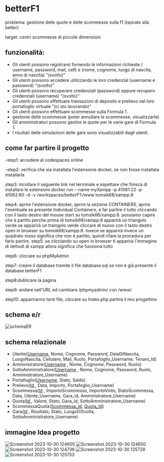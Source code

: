 # betterF1

problema: gestione delle quote e delle scommesse sulla f1 (ispirato alla better)

target: centri scommesse di piccole dimensioni

## funzionalità:
- Gli utenti possono registrarsi fornendo le informazioni richieste ( username, password, mail, cell) e (nome, cognome, luogo di nascita, anno di nascita)    "(svolto)"
- Gli utenti possono accedere utilizzando le loro credenzial (username e password)    "(svolto)"
- Gli utenti possono recuperare credenziali (password) oppure recupero credenziali (username)     "(svolto)"
- Gli utenti possono effettuare transazioni di deposito e prelievo nel loro portafoglio virtuale    "(ci sto lavorando)"
- Gli utenti possono effettuare scommesse sulla Formula 1.
- gestione delle scommesse (poter annullare le scommesse, visualizzarle)
- Gli amministratori possono gestire le quote per le varie gare di Formula 1.
- I risultati delle simulazioni delle gare sono visualizzabili dagli utenti.


## come far partire il progetto
-step1: accedere al codespaces online

-step2: verifica che sia installata l'estensione docker, se non fosse installata installarla

step3: incollare il seguente link nel terminale e aspettare che finisca di installare le estensioni docker run --name myXampp -p 41061:22 -p 41062:80 -d -v /workspaces/betterF1:/www tomsik68/xampp:8

step4: aprire l'estensione docker, aprire la sezione CONTAINERS, aprire l'eventuale se presente Individual Containers, e far partire il tutto cliccando con il tasto destro del mouse start su  tomsik68/xampp:8.  possiamo capire che è partito perche prima di tomsik68/xampp:8 apparirà un triangolo verde.se apparirà un traingolo verde cliccare di nuovo con il tasto destro open in browser su tomsik68/xampp:8. invece se apparirà invece un quadrato rosso significa che non è partito, quindi rifare la procedura per farlo partire.
step5: se clicclando  su open in browser ti apparirà l'immagine di defoult di xampp allora significa che funziona tutto

step6: cliccare su phpMyAdmin

step7: creare il database tramite il file database.sql se non è già presente il database betterF1

step8:dublicare la pagina

step9: andare nell'URL ed cambiare /phpmyadmin/ con /www/

step10: appariranno tanti file, cliccare su Index.php partirà il mio progettino




## schema e/r
![schemaER](https://github.com/nicolabresciani/betterF1/assets/101709282/1b4f7bf7-cb14-47b5-aefa-30d2936eb99e)



## schema relazionale
 - Utente(<ins>Username</ins>, Nome, Cognome, Password, DataDiNascita, LuogoNascita, Cellulare, Mail, Ruolo, Portafoglio_Username, Tenant_Id)
 - Amministratore(<ins>Username</ins> , Nome, Cognome, Password, Ruolo)
 - SottoAmministratore(<ins>Username</ins> , Nome, Cognome, Password, Ruolo, Amministratore_Username)
 - Portafoglio(<ins>Username</ins>, Stato, Saldo)
 - Prelievo(<ins>Id </ins>, Data, Importo, Portafoglio_Username)
 - Scommessa(<ins>Id</ins> , ImportoScommesso, ImportoVinto, StatoScommessa, Data, Utente_Username, Gara_id, Amministratore_Username)
 - Quota(<ins>Id </ins>, Valore, Stato, Gara_Id, SottoAmministratore_Username)
 - ScommessaQuota(<ins>Scommessa_Id</ins>, <ins>Quota_Id</ins>)
 - Gara(<ins>Id</ins> , Risultato, Stato, LuogoDiSvolta, SottoAmministratore_Username)




## immagine Idea progetto
![Screenshot 2023-10-30 124605](https://github.com/nicolabresciani/betterF1/assets/101709282/c4a65f3f-4bbc-495b-aa68-a6455c455e50)
![Screenshot 2023-10-30 124650](https://github.com/nicolabresciani/betterF1/assets/101709282/9276a2b4-d547-4f94-8f66-5360d9b1b2c4)
![Screenshot 2023-10-30 124736](https://github.com/nicolabresciani/betterF1/assets/101709282/659aa23f-dda3-4ff1-9199-2db008fa4a90)
![Screenshot 2023-10-30 125728](https://github.com/nicolabresciani/betterF1/assets/101709282/7129b54e-0136-45f8-a05a-c8bdd7cae0c9)
![Screenshot 2023-10-30 125753](https://github.com/nicolabresciani/betterF1/assets/101709282/eaea51d6-bb07-4d17-ad48-70b2275489dc)


